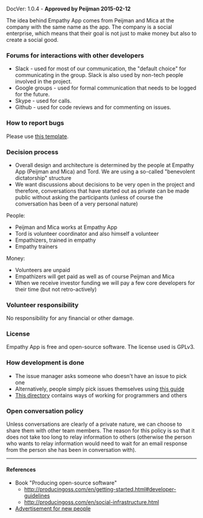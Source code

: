 DocVer: 1.0.4 - **Approved by Peijman 2015-02-12**


The idea behind Empathy App comes from Peijman and Mica at the company with the same name as the app. The company is a social enterprise, which means that their goal is not just to make money but also to create a social good.


### Forums for interactions with other developers

* Slack - used for most of our communication, the "default choice" for communicating in the group. Slack is also used by non-tech people involved in the project.
* Google groups - used for formal communication that needs to be logged for the future.
* Skype - used for calls.
* Github - used for code reviews and for commenting on issues.


### How to report bugs

Please use [this template](../ways-of-working/templates/bug-report.md).


### Decision process

* Overall design and architecture is determined by the people at Empathy App (Peijman and Mica) and Tord. We are using a so-called "benevolent dictatorship" structure
* We want discussions about decisions to be very open in the project and therefore, conversations that have started out as private can be made public without asking the participants (unless of course the conversation has been of a very personal nature)

People:
* Peijman and Mica works at Empathy App
* Tord is volunteer coordinator and also himself a volunteer
* Empathizers, trained in empathy
* Empathy trainers

Money:
* Volunteers are unpaid
* Empathizers will get paid as well as of course Peijman and Mica
* When we receive investor funding we will pay a few core developers for their time (but not retro-actively)


### Volunteer responsibility

No responsibility for any financial or other damage.


### License

Empathy App is free and open-source software. The license used is GPLv3.


### How development is done

* The issue manager asks someone who doesn't have an issue to pick one
* Alternatively, people simply pick issues themselves using [this guide](../ways-of-working/howto/finding-an-issue-to-work-on.md)
* [This directory](../ways-of-working) contains ways of working for programmers and others


### Open conversation policy

Unless conversations are clearly of a private nature, we can choose to share them with other team members. The reason for this policy is so that it does not take too long to relay information to others (otherwise the person who wants to relay information would need to wait for an email response from the person she has been in conversation with).


***

#### References
* Book "Producing open-source software"
  * http://producingoss.com/en/getting-started.html#developer-guidelines
  * http://producingoss.com/en/social-infrastructure.html
* [Advertisement for new people](../misc/advertisement-for-devs.md)

